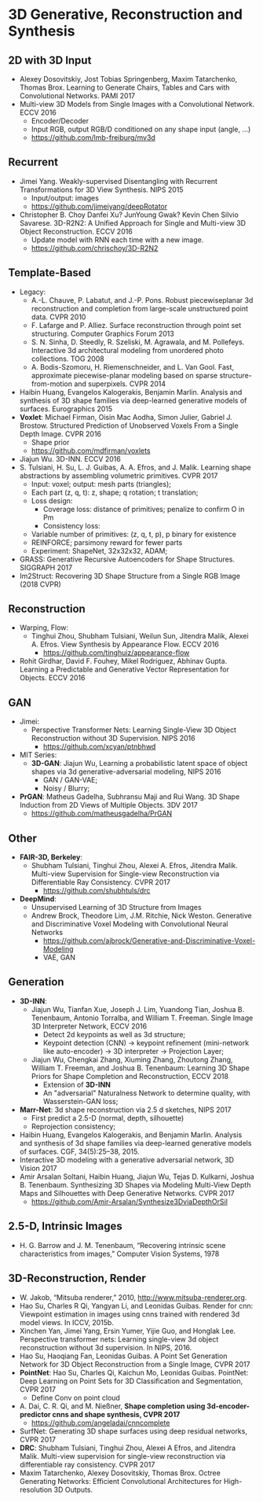 # 3D Generative, Reconstruction and Synthesis

## 2D with 3D Input
- Alexey Dosovitskiy, Jost Tobias Springenberg, Maxim Tatarchenko, Thomas Brox. Learning to Generate Chairs, Tables and Cars with Convolutional Networks. PAMI 2017
- Multi-view 3D Models from Single Images with
a Convolutional Network. ECCV 2016
	- Encoder/Decoder
	- Input RGB, output RGB/D conditioned on any shape input (angle, ...)
	- https://github.com/lmb-freiburg/mv3d

## Recurrent
- Jimei Yang. Weakly-supervised Disentangling with Recurrent Transformations for 3D View Synthesis. NIPS 2015
	- Input/output: images
	- https://github.com/jimeiyang/deepRotator
- Christopher B. Choy Danfei Xu? JunYoung Gwak?
Kevin Chen Silvio Savarese. 3D-R2N2: A Unified Approach for Single and Multi-view 3D Object Reconstruction. ECCV 2016
	- Update model with RNN each time with a new image.
	- https://github.com/chrischoy/3D-R2N2

## Template-Based
- Legacy:
	- A.-L. Chauve, P. Labatut, and J.-P. Pons. Robust piecewiseplanar 3d reconstruction and completion from large-scale unstructured point data. CVPR 2010
	- F. Lafarge and P. Alliez. Surface reconstruction through point set structuring. Computer Graphics Forum 2013
	- S. N. Sinha, D. Steedly, R. Szeliski, M. Agrawala, and M. Pollefeys. Interactive 3d architectural modeling from unordered photo collections. TOG 2008
	- A. Bodis-Szomoru, H. Riemenschneider, and L. Van Gool. Fast, approximate piecewise-planar modeling based on sparse structure-from-motion and superpixels. CVPR 2014
- Haibin Huang, Evangelos Kalogerakis, Benjamin Marlin. Analysis and synthesis of 3D shape families via deep-learned generative models of surfaces. Eurographics 2015
- **Voxlet**: Michael Firman, Oisin Mac Aodha, Simon Julier, Gabriel J. Brostow. Structured Prediction of Unobserved Voxels From a Single Depth Image. CVPR 2016
	- Shape prior
	- https://github.com/mdfirman/voxlets
- Jiajun Wu. 3D-INN. ECCV 2016
- S. Tulsiani, H. Su, L. J. Guibas, A. A. Efros, and J. Malik. Learning shape abstractions by assembling volumetric primitives. CVPR 2017
	- Input: voxel; output: mesh parts (triangles);
	- Each part (z, q, t): z, shape; q rotation; t translation;
	- Loss design:
		- Coverage loss: distance of primitives; penalize to confirm O in Pm
		- Consistency loss:
	- Variable number of primitives: (z, q, t, p), p binary for existence
	- REINFORCE; parsimony reward for fewer parts
	- Experiment: ShapeNet, 32x32x32, ADAM;
- GRASS: Generative Recursive Autoencoders for Shape Structures. SIGGRAPH 2017
- Im2Struct: Recovering 3D Shape Structure from a Single RGB Image (2018 CVPR)

## Reconstruction
- Warping, Flow:
	- Tinghui Zhou, Shubham Tulsiani, Weilun Sun, Jitendra Malik, Alexei A. Efros. View Synthesis by Appearance Flow. ECCV 2016
		- https://github.com/tinghuiz/appearance-flow
- Rohit Girdhar, David F. Fouhey, Mikel Rodriguez, Abhinav Gupta. Learning a Predictable and Generative Vector Representation for Objects. ECCV 2016

## GAN
- Jimei:
	- Perspective Transformer Nets: Learning Single-View 3D Object Reconstruction without 3D Supervision. NIPS 2016
		- https://github.com/xcyan/ptnbhwd
- MIT Series:
	- **3D-GAN**: Jiajun Wu, Learning a probabilistic latent space of object shapes via 3d generative-adversarial modeling, NIPS 2016
		- GAN / GAN-VAE;
		- Noisy / Blurry;
- **PrGAN**: Matheus Gadelha, Subhransu Maji and Rui Wang. 3D Shape Induction from 2D Views of Multiple Objects. 3DV 2017
	- https://github.com/matheusgadelha/PrGAN

## Other
- **FAIR-3D, Berkeley**:
	- Shubham Tulsiani, Tinghui Zhou, Alexei A. Efros, Jitendra Malik. Multi-view Supervision for Single-view Reconstruction via Differentiable Ray Consistency. CVPR 2017
		- https://github.com/shubhtuls/drc
- **DeepMind**:
	- Unsupervised Learning of 3D Structure from Images
	- Andrew Brock, Theodore Lim, J.M. Ritchie, Nick Weston. Generative and Discriminative Voxel Modeling with Convolutional Neural Networks
		- https://github.com/ajbrock/Generative-and-Discriminative-Voxel-Modeling
		- VAE, GAN

## Generation
- **3D-INN**:
	- Jiajun Wu, Tianfan Xue, Joseph J. Lim, Yuandong Tian, Joshua B. Tenenbaum, Antonio Torralba, and William T. Freeman. Single Image 3D Interpreter Network, ECCV 2016
		- Detect 2d keypoints as well as 3d structure;
		- Keypoint detection (CNN) -> keypoint refinement (mini-network like auto-encoder) -> 3D interpreter -> Projection Layer;
	- Jiajun Wu, Chengkai Zhang, Xiuming Zhang, Zhoutong Zhang, William T. Freeman, and Joshua B. Tenenbaum: Learning 3D Shape Priors for Shape Completion and Reconstruction, ECCV 2018
		- Extension of **3D-INN**
		- An "adversarial" Naturalness Network to determine quality, with Wasserstein-GAN loss;
- **Marr-Net**: 3d shape reconstruction via 2.5 d sketches, NIPS 2017
	- First predict a 2.5-D (normal, depth, silhouette)
	- Reprojection consistency;
- Haibin Huang, Evangelos Kalogerakis, and Benjamin Marlin. Analysis and synthesis of 3d shape families via
deep-learned generative models of surfaces. CGF, 34(5):25–38, 2015.
- Interactive 3D modeling with a generative adversarial network, 3D Vision 2017
- Amir Arsalan Soltani, Haibin Huang, Jiajun Wu, Tejas D. Kulkarni, Joshua B. Tenenbaum. Synthesizing 3D Shapes via Modeling Multi-View Depth Maps and Silhouettes with Deep Generative Networks. CVPR 2017
	- https://github.com/Amir-Arsalan/Synthesize3DviaDepthOrSil

## 2.5-D, Intrinsic Images
- H. G. Barrow and J. M. Tenenbaum, “Recovering intrinsic scene characteristics from images,” Computer Vision Systems, 1978

## 3D-Reconstruction, Render
- W. Jakob, “Mitsuba renderer,” 2010, http://www.mitsuba-renderer.org.
- Hao Su, Charles R Qi, Yangyan Li, and Leonidas Guibas. Render for cnn: Viewpoint estimation in images using cnns trained with rendered 3d model views. In ICCV, 2015b.
- Xinchen Yan, Jimei Yang, Ersin Yumer, Yijie Guo, and Honglak Lee. Perspective transformer nets: Learning single-view 3d object reconstruction without 3d supervision. In NIPS, 2016.
- Hao Su, Haoqiang Fan, Leonidas Guibas. A Point Set Generation Network for 3D Object Reconstruction from a Single Image, CVPR 2017
- **PointNet**: Hao Su, Charles Qi, Kaichun Mo, Leonidas Guibas. PointNet: Deep Learning on Point Sets for 3D Classification and Segmentation, CVPR 2017
	- Define Conv on point cloud 
- A. Dai, C. R. Qi, and M. Nießner,  **Shape completion using 3d-encoder-predictor cnns and shape synthesis, CVPR 2017**
	- https://github.com/angeladai/cnncomplete
- SurfNet: Generating 3D shape surfaces using deep residual networks, CVPR 2017
- **DRC**: Shubham Tulsiani, Tinghui Zhou, Alexei A Efros, and Jitendra Malik. Multi-view supervision for single-view reconstruction via differentiable ray consistency. CVPR 2017
- Maxim Tatarchenko, Alexey Dosovitskiy, Thomas Brox. Octree Generating Networks:
Efficient Convolutional Architectures for High-resolution 3D Outputs.

